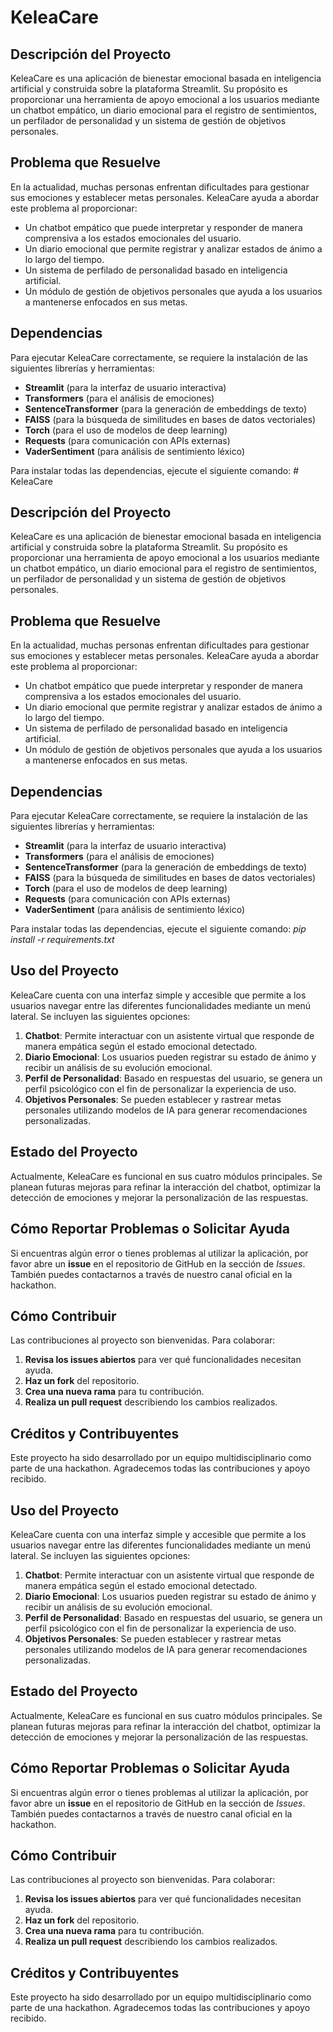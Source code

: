 # KeleaCare

## Descripción del Proyecto
KeleaCare es una aplicación de bienestar emocional basada en inteligencia artificial y construida sobre la plataforma Streamlit. Su propósito es proporcionar una herramienta de apoyo emocional a los usuarios mediante un chatbot empático, un diario emocional para el registro de sentimientos, un perfilador de personalidad y un sistema de gestión de objetivos personales.

## Problema que Resuelve
En la actualidad, muchas personas enfrentan dificultades para gestionar sus emociones y establecer metas personales. KeleaCare ayuda a abordar este problema al proporcionar:
- Un chatbot empático que puede interpretar y responder de manera comprensiva a los estados emocionales del usuario.
- Un diario emocional que permite registrar y analizar estados de ánimo a lo largo del tiempo.
- Un sistema de perfilado de personalidad basado en inteligencia artificial.
- Un módulo de gestión de objetivos personales que ayuda a los usuarios a mantenerse enfocados en sus metas.

## Dependencias
Para ejecutar KeleaCare correctamente, se requiere la instalación de las siguientes librerías y herramientas:
- **Streamlit** (para la interfaz de usuario interactiva)
- **Transformers** (para el análisis de emociones)
- **SentenceTransformer** (para la generación de embeddings de texto)
- **FAISS** (para la búsqueda de similitudes en bases de datos vectoriales)
- **Torch** (para el uso de modelos de deep learning)
- **Requests** (para comunicación con APIs externas)
- **VaderSentiment** (para análisis de sentimiento léxico)

Para instalar todas las dependencias, ejecute el siguiente comando: # KeleaCare

## Descripción del Proyecto
KeleaCare es una aplicación de bienestar emocional basada en inteligencia artificial y construida sobre la plataforma Streamlit. Su propósito es proporcionar una herramienta de apoyo emocional a los usuarios mediante un chatbot empático, un diario emocional para el registro de sentimientos, un perfilador de personalidad y un sistema de gestión de objetivos personales.

## Problema que Resuelve
En la actualidad, muchas personas enfrentan dificultades para gestionar sus emociones y establecer metas personales. KeleaCare ayuda a abordar este problema al proporcionar:
- Un chatbot empático que puede interpretar y responder de manera comprensiva a los estados emocionales del usuario.
- Un diario emocional que permite registrar y analizar estados de ánimo a lo largo del tiempo.
- Un sistema de perfilado de personalidad basado en inteligencia artificial.
- Un módulo de gestión de objetivos personales que ayuda a los usuarios a mantenerse enfocados en sus metas.

## Dependencias
Para ejecutar KeleaCare correctamente, se requiere la instalación de las siguientes librerías y herramientas:
- **Streamlit** (para la interfaz de usuario interactiva)
- **Transformers** (para el análisis de emociones)
- **SentenceTransformer** (para la generación de embeddings de texto)
- **FAISS** (para la búsqueda de similitudes en bases de datos vectoriales)
- **Torch** (para el uso de modelos de deep learning)
- **Requests** (para comunicación con APIs externas)
- **VaderSentiment** (para análisis de sentimiento léxico)

Para instalar todas las dependencias, ejecute el siguiente comando: *pip install -r requirements.txt*

## Uso del Proyecto

KeleaCare cuenta con una interfaz simple y accesible que permite a los usuarios navegar entre las diferentes funcionalidades mediante un menú lateral. Se incluyen las siguientes opciones:

1. **Chatbot**: Permite interactuar con un asistente virtual que responde de manera empática según el estado emocional detectado.
2. **Diario Emocional**: Los usuarios pueden registrar su estado de ánimo y recibir un análisis de su evolución emocional.
3. **Perfil de Personalidad**: Basado en respuestas del usuario, se genera un perfil psicológico con el fin de personalizar la experiencia de uso.
4. **Objetivos Personales**: Se pueden establecer y rastrear metas personales utilizando modelos de IA para generar recomendaciones personalizadas.

## Estado del Proyecto

Actualmente, KeleaCare es funcional en sus cuatro módulos principales. Se planean futuras mejoras para refinar la interacción del chatbot, optimizar la detección de emociones y mejorar la personalización de las respuestas.

## Cómo Reportar Problemas o Solicitar Ayuda

Si encuentras algún error o tienes problemas al utilizar la aplicación, por favor abre un **issue** en el repositorio de GitHub en la sección de _Issues_. También puedes contactarnos a través de nuestro canal oficial en la hackathon.

## Cómo Contribuir

Las contribuciones al proyecto son bienvenidas. Para colaborar:

1. **Revisa los issues abiertos** para ver qué funcionalidades necesitan ayuda.
2. **Haz un fork** del repositorio.
3. **Crea una nueva rama** para tu contribución.
4. **Realiza un pull request** describiendo los cambios realizados.

## Créditos y Contribuyentes

Este proyecto ha sido desarrollado por un equipo multidisciplinario como parte de una hackathon. Agradecemos todas las contribuciones y apoyo recibido.



## Uso del Proyecto

KeleaCare cuenta con una interfaz simple y accesible que permite a los usuarios navegar entre las diferentes funcionalidades mediante un menú lateral. Se incluyen las siguientes opciones:

1. **Chatbot**: Permite interactuar con un asistente virtual que responde de manera empática según el estado emocional detectado.
2. **Diario Emocional**: Los usuarios pueden registrar su estado de ánimo y recibir un análisis de su evolución emocional.
3. **Perfil de Personalidad**: Basado en respuestas del usuario, se genera un perfil psicológico con el fin de personalizar la experiencia de uso.
4. **Objetivos Personales**: Se pueden establecer y rastrear metas personales utilizando modelos de IA para generar recomendaciones personalizadas.

## Estado del Proyecto

Actualmente, KeleaCare es funcional en sus cuatro módulos principales. Se planean futuras mejoras para refinar la interacción del chatbot, optimizar la detección de emociones y mejorar la personalización de las respuestas.

## Cómo Reportar Problemas o Solicitar Ayuda

Si encuentras algún error o tienes problemas al utilizar la aplicación, por favor abre un **issue** en el repositorio de GitHub en la sección de _Issues_. También puedes contactarnos a través de nuestro canal oficial en la hackathon.

## Cómo Contribuir

Las contribuciones al proyecto son bienvenidas. Para colaborar:

1. **Revisa los issues abiertos** para ver qué funcionalidades necesitan ayuda.
2. **Haz un fork** del repositorio.
3. **Crea una nueva rama** para tu contribución.
4. **Realiza un pull request** describiendo los cambios realizados.

## Créditos y Contribuyentes

Este proyecto ha sido desarrollado por un equipo multidisciplinario como parte de una hackathon. Agradecemos todas las contribuciones y apoyo recibido.
